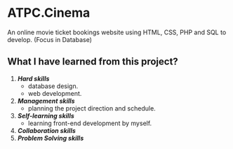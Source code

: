 # ATPC.Cinema
An online movie ticket bookings website using HTML, CSS, PHP and SQL to develop. (Focus in Database)

## What I have learned from this project?
1. ***Hard skills***
   - database design.
   - web development.
2. ***Management skills***
   - planning the project direction and schedule.
3. ***Self-learning skills***
   - learning front-end development by myself.
4. ***Collaboration skills***
5. ***Problem Solving skills***
